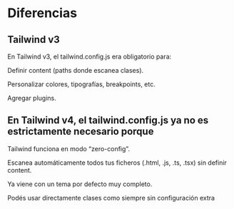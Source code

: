 # Diferencias

## Tailwind v3

En Tailwind v3, el tailwind.config.js era obligatorio para:

Definir content (paths donde escanea clases).

Personalizar colores, tipografías, breakpoints, etc.

Agregar plugins.

## En Tailwind v4, el tailwind.config.js ya no es estrictamente necesario porque

Tailwind funciona en modo “zero-config”.

Escanea automáticamente todos tus ficheros (.html, .js, .ts, .tsx) sin definir content.

Ya viene con un tema por defecto muy completo.

Podés usar directamente clases como siempre sin configuración extra
